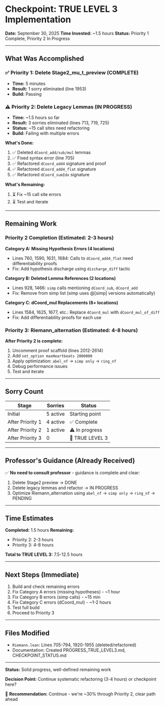 # Checkpoint: TRUE LEVEL 3 Implementation

**Date:** September 30, 2025
**Time Invested:** ~1.5 hours
**Status:** Priority 1 Complete, Priority 2 In Progress

---

## What Was Accomplished

### ✅ Priority 1: Delete Stage2_mu_t_preview (COMPLETE)
- **Time:** 5 minutes
- **Result:** 1 sorry eliminated (line 1953)
- **Build:** Passing

### ⚠️ Priority 2: Delete Legacy Lemmas (IN PROGRESS)
- **Time:** ~1.5 hours so far
- **Result:** 3 sorries eliminated (lines 713, 719, 725)
- **Status:** ~15 call sites need refactoring
- **Build:** Failing with multiple errors

**What's Done:**
1. ✅ Deleted `dCoord_add/sub/mul` lemmas
2. ✅ Fixed syntax error (line 705)
3. ✅ Refactored `dCoord_add4` signature and proof
4. ✅ Refactored `dCoord_add4_flat` signature
5. ✅ Refactored `dCoord_sumIdx` signature

**What's Remaining:**
1. ⏳ Fix ~15 call site errors
2. ⏳ Test and iterate

---

## Remaining Work

### Priority 2 Completion (Estimated: 2-3 hours)

**Category A: Missing Hypothesis Errors (4 locations)**
- Lines 760, 1590, 1631, 1684: Calls to `dCoord_add4_flat` need differentiability proofs
- Fix: Add hypothesis discharge using `discharge_diff` tactic

**Category B: Deleted Lemma References (2 locations)**
- Lines 928, 1466: `simp` calls mentioning `dCoord_sub`, `dCoord_add`
- Fix: Remove from simp list (simp uses @[simp] versions automatically)

**Category C: dCoord_mul Replacements (8+ locations)**
- Lines 1584, 1625, 1677, etc.: Replace `dCoord_mul` with `dCoord_mul_of_diff`
- Fix: Add differentiability proofs for each use

### Priority 3: Riemann_alternation (Estimated: 4-8 hours)

**After Priority 2 is complete:**
1. Uncomment proof scaffold (lines 2012-2614)
2. Add `set_option maxHeartbeats 2000000`
3. Apply optimization: `abel_nf` → `simp only` → `ring_nf`
4. Debug performance issues
5. Test and iterate

---

## Sorry Count

| Stage | Sorries | Status |
|-------|---------|--------|
| Initial | 5 active | Starting point |
| After Priority 1 | 4 active | ✅ Complete |
| After Priority 2 | 1 active | ⚠️ In progress |
| After Priority 3 | 0 | 🎯 TRUE LEVEL 3 |

---

## Professor's Guidance (Already Received)

✅ **No need to consult professor** - guidance is complete and clear:

1. Delete Stage2 preview → DONE
2. Delete legacy lemmas and refactor → IN PROGRESS
3. Optimize Riemann_alternation using `abel_nf` → `simp only` → `ring_nf` → PENDING

---

## Time Estimates

**Completed:** 1.5 hours
**Remaining:**
- Priority 2: 2-3 hours
- Priority 3: 4-8 hours

**Total to TRUE LEVEL 3:** 7.5-12.5 hours

---

## Next Steps (Immediate)

1. Build and check remaining errors
2. Fix Category A errors (missing hypotheses) - ~1 hour
3. Fix Category B errors (simp calls) - ~15 min
4. Fix Category C errors (dCoord_mul) - ~1-2 hours
5. Test full build
6. Proceed to Priority 3

---

## Files Modified

- `Riemann.lean`: Lines 705-794, 1920-1955 (deleted/refactored)
- Documentation: Created PROGRESS_TRUE_LEVEL3.md, CHECKPOINT_STATUS.md

---

**Status:** Solid progress, well-defined remaining work

**Decision Point:** Continue systematic refactoring (3-4 hours) or checkpoint here?

🎯 **Recommendation:** Continue - we're ~30% through Priority 2, clear path ahead
